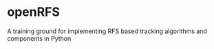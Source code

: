# openRFS
A training ground for implementing RFS based tracking algorithms and components in Python
